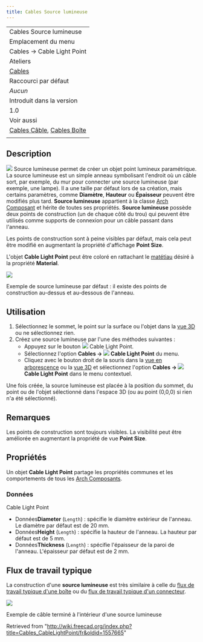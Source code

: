 ```yaml
---
title: Cables Source lumineuse
---
```

|  |
| --- |
| Cables Source lumineuse |
| Emplacement du menu |
| Cables → Cable Light Point |
| Ateliers |
| [Cables](/Cables_Workbench/fr "Cables Workbench/fr") |
| Raccourci par défaut |
| *Aucun* |
| Introduit dans la version |
| 1.0 |
| Voir aussi |
| [Cables Câble](/Cables_Cable/fr "Cables Cable/fr"), [Cables Boîte](/Cables_CableBox/fr "Cables CableBox/fr") |
|  |

## Description

![](/images/Cables_CableLightPoint.svg) Source lumineuse permet de créer un objet point lumineux paramétrique. La source lumineuse est un simple anneau symbolisant l'endroit où un câble sort, par exemple, du mur pour connecter une source lumineuse (par exemple, une lampe). Il a une taille par défaut lors de sa création, mais certains paramètres, comme **Diamètre**, **Hauteur** ou **Épaisseur** peuvent être modifiés plus tard. **Source lumineuse** appartient à la classe [Arch Composant](/Arch_Component/fr "Arch Component/fr") et hérite de toutes ses propriétés. **Source lumineuse** possède deux points de construction (un de chaque côté du trou) qui peuvent être utilisés comme supports de connexion pour un câble passant dans l'anneau.

Les points de construction sont à peine visibles par défaut, mais cela peut être modifié en augmentant la propriété d'affichage **Point Size**.

L'objet **Cable Light Point** peut être coloré en rattachant le [matétiau](/Arch_SetMaterial/fr "Arch SetMaterial/fr") désiré à la propriété **Material**.

![](/images/Cables_CableLightPoint_Example1.png)

Exemple de source lumineuse par défaut : il existe des points de construction au-dessus et au-dessous de l'anneau.

## Utilisation

1. Sélectionnez le sommet, le point sur la surface ou l'objet dans la [vue 3D](/3D_view/fr "3D view/fr") ou ne sélectionnez rien.
2. Créez une source lumineuse par l'une des méthodes suivantes :
   * Appuyez sur le bouton ![](/images/Cables_CableLightPoint.svg) Cable Light Point.
   * Sélectionnez l'option **Cables → ![](/images/Cables_CableLightPoint.svg) Cable Light Point** du menu.
   * Cliquez avec le bouton droit de la souris dans la [vue en arborescence](/Tree_view/fr "Tree view/fr") ou la [vue 3D](/3D_view/fr "3D view/fr") et sélectionnez l'option **Cables → ![](/images/Cables_CableLightPoint.svg) Cable Light Point** dans le menu contextuel.

Une fois créée, la source lumineuse est placée à la position du sommet, du point ou de l'objet sélectionné dans l'espace 3D (ou au point (0,0,0) si rien n'a été sélectionné).

## Remarques

Les points de construction sont toujours visibles. La visibilité peut être améliorée en augmentant la propriété de vue **Point Size**.

## Propriétés

Un objet **Cable Light Point** partage les propriétés communes et les comportements de tous les [Arch Composants](/Arch_Component/fr "Arch Component/fr").

### Données

Cable Light Point

* Données**Diameter** (`Length`) : spécifie le diamètre extérieur de l'anneau. Le diamètre par défaut est de 20 mm.
* Données**Height** (`Length`) : spécifie la hauteur de l'anneau. La hauteur par défaut est de 5 mm.
* Données**Thickness** (`Length`) : spécifie l'épaisseur de la paroi de l'anneau. L'épaisseur par défaut est de 2 mm.

## Flux de travail typique

La construction d'une **source lumineuse** est très similaire à celle du [flux de travail typique d'une boîte](/Cables_CableBox/fr#Flux_de_travail_typique "Cables CableBox/fr") ou du [flux de travail typique d'un connecteur](/Cables_CableConnector/fr#Flux_de_travail_typique "Cables CableConnector/fr").

![](/images/Cables_CableLightPoint_Example2.png)

Exemple de câble terminé à l'intérieur d'une source lumineuse

Retrieved from "<http://wiki.freecad.org/index.php?title=Cables_CableLightPoint/fr&oldid=1557665>"